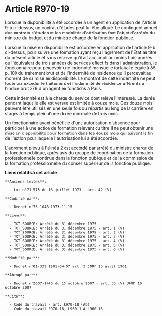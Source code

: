 # Article R970-19

Lorsque la disponibilité a été accordée à un agent en application de l'article 9-a ci-dessus, un contrat d'études peut lui
être alloué. Le contingent annuel des contrats d'études et les modalités d'attribution font l'objet d'arrêtés du ministre du
budget et du ministre chargé de la fonction publique.

Lorsque la mise en disponibilité est accordée en application de l'article 9-b ci-dessus, pour suivre une formation ayant reçu
l'agrément de l'Etat au titre du présent article et sous réserve qu'il ait accompli au moins trois années ou l'équivalent de
trois années de services effectifs dans l'administration, le fonctionnaire peut percevoir une indemnité mensuelle forfaitaire
égale à 85 p. 100 du traitement brut et de l'indemnité de résidence qu'il percevait au moment de sa mise en disponibilité. Le
montant de cette indemnité ne peut toutefois excéder le traitement et l'indemnité de résidence afférents à l'indice brut 379
d'un agent en fonctions à Paris.

Cette indemnité est à la charge du service dont relève l'intéressé. La durée pendant laquelle elle est versée est limitée à
douze mois. Ces douze mois peuvent être utilisés en une seule fois ou répartis au long de la carrière en stages à temps plein
d'une durée minimale de trois mois.

Un fonctionnaire ayant bénéficié d'une autorisation d'absence pour participer à une action de formation relevant du titre II
ne peut obtenir une mise en disponibilité pour formation dans les douze mois qui suivent la fin de l'action pour laquelle
l'autorisation lui a été accordée.

L'agrément prévu à l'alinéa 2 est accordé par arrêté du ministre chargé de la fonction publique, après avis du groupe de
coordination de la formation professionnelle continue dans la fonction publique et de la commission de la formation
professionnelle du conseil supérieur de la fonction publique.

**Liens relatifs à cet article**

	**Anciens textes**:

	  - Loi n°71-575 du 16 juillet 1971 - art. 42 (V)

	**Codifié par**:

	  - Décret n°73-1048 1973-11-15

	**Liens**:

	  - TXT_SOURCE: Arrêté du 31 décembre 1975
	  - TXT_SOURCE: Arrêté du 31 décembre 1975 - art. 1 (V)
	  - TXT_SOURCE: Arrêté du 31 décembre 1975 - art. 2 (V)
	  - TXT_SOURCE: Arrêté du 31 décembre 1975 - art. 3 (V)
	  - TXT_SOURCE: Arrêté du 31 décembre 1975 - art. 4 (V)
	  - TXT_SOURCE: Arrêté du 31 décembre 1975 - art. 5 (V)
	  - TXT_SOURCE: Arrêté du 31 décembre 1975 - art. 6 (V)

	**Modifié par**:

	  - Décret n°81-339 1981-04-07 art. 3 JORF 13 avril 1981

	**Abrogé par**:

	  - Décret n°2007-1470 du 15 octobre 2007 - art. 38 (V) JORF 16 octobre 2007

	**Cite**:

	  - Code du travail - art. R970-18 (Ab)
	  - Code du travail R970-18, L960-1 A L960-16
